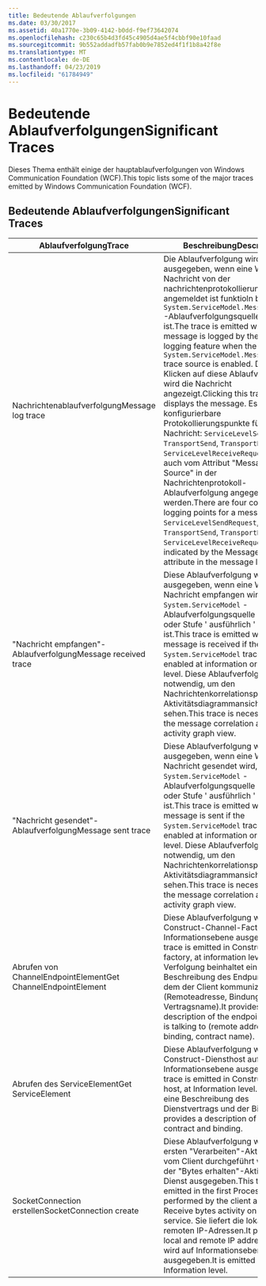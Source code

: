 ```yaml
---
title: Bedeutende Ablaufverfolgungen
ms.date: 03/30/2017
ms.assetid: 40a1770e-3b09-4142-b0dd-f9ef73642074
ms.openlocfilehash: c230c65b4d3fd45c4905d4ae5f4cbbf90e10faad
ms.sourcegitcommit: 9b552addadfb57fab0b9e7852ed4f1f1b8a42f8e
ms.translationtype: MT
ms.contentlocale: de-DE
ms.lasthandoff: 04/23/2019
ms.locfileid: "61784949"
---
```

# <a name="significant-traces"></a><span data-ttu-id="b7a31-102">Bedeutende Ablaufverfolgungen</span><span class="sxs-lookup"><span data-stu-id="b7a31-102">Significant Traces</span></span>
<span data-ttu-id="b7a31-103">Dieses Thema enthält einige der hauptablaufverfolgungen von Windows Communication Foundation (WCF).</span><span class="sxs-lookup"><span data-stu-id="b7a31-103">This topic lists some of the major traces emitted by Windows Communication Foundation (WCF).</span></span>  
  
## <a name="significant-traces"></a><span data-ttu-id="b7a31-104">Bedeutende Ablaufverfolgungen</span><span class="sxs-lookup"><span data-stu-id="b7a31-104">Significant Traces</span></span>  
  
|<span data-ttu-id="b7a31-105">Ablaufverfolgung</span><span class="sxs-lookup"><span data-stu-id="b7a31-105">Trace</span></span>|<span data-ttu-id="b7a31-106">Beschreibung</span><span class="sxs-lookup"><span data-stu-id="b7a31-106">Description</span></span>|  
|-----------|-----------------|  
|<span data-ttu-id="b7a31-107">Nachrichtenablaufverfolgung</span><span class="sxs-lookup"><span data-stu-id="b7a31-107">Message log trace</span></span>|<span data-ttu-id="b7a31-108">Die Ablaufverfolgung wird ausgegeben, wenn eine WCF-Nachricht von der nachrichtenprotokollierung angemeldet ist funktioln bei der `System.ServiceModel.MessageLogging` -Ablaufverfolgungsquelle aktiviert ist.</span><span class="sxs-lookup"><span data-stu-id="b7a31-108">The trace is emitted when a WCF message is logged by the message logging feature when the `System.ServiceModel.MessageLogging` trace source is enabled.</span></span> <span data-ttu-id="b7a31-109">Durch  Klicken auf diese Ablaufverfolgung wird die Nachricht angezeigt.</span><span class="sxs-lookup"><span data-stu-id="b7a31-109">Clicking this trace displays the message.</span></span> <span data-ttu-id="b7a31-110">Es gibt vier konfigurierbare Protokollierungspunkte für eine Nachricht: `ServiceLevelSendRequest`, `TransportSend`, `TransportReceive`, `ServiceLevelReceiveRequest`, die auch vom Attribut "Message Source" in der Nachrichtenprotokoll-Ablaufverfolgung angegeben werden.</span><span class="sxs-lookup"><span data-stu-id="b7a31-110">There are four configurable logging points for a message: `ServiceLevelSendRequest`, `TransportSend`, `TransportReceive`, `ServiceLevelReceiveRequest`, also indicated by the Message Source attribute in the message log trace.</span></span>|  
|<span data-ttu-id="b7a31-111">"Nachricht empfangen"-Ablaufverfolgung</span><span class="sxs-lookup"><span data-stu-id="b7a31-111">Message received trace</span></span>|<span data-ttu-id="b7a31-112">Diese Ablaufverfolgung wird ausgegeben, wenn eine WCF-Nachricht empfangen wird, wenn die `System.ServiceModel` -Ablaufverfolgungsquelle Information oder Stufe ' ausführlich ' aktiviert ist.</span><span class="sxs-lookup"><span data-stu-id="b7a31-112">This trace is emitted when a WCF message is received if the `System.ServiceModel` trace source is enabled at information or verbose level.</span></span> <span data-ttu-id="b7a31-113">Diese Ablaufverfolgung ist notwendig, um den Nachrichtenkorrelationspfeil in der Aktivitätsdiagrammansicht zu sehen.</span><span class="sxs-lookup"><span data-stu-id="b7a31-113">This trace is necessary to see the message correlation arrow in the activity graph view.</span></span>|  
|<span data-ttu-id="b7a31-114">"Nachricht gesendet"-Ablaufverfolgung</span><span class="sxs-lookup"><span data-stu-id="b7a31-114">Message sent trace</span></span>|<span data-ttu-id="b7a31-115">Diese Ablaufverfolgung wird ausgegeben, wenn eine WCF-Nachricht gesendet wird, wenn die `System.ServiceModel` -Ablaufverfolgungsquelle Information oder Stufe ' ausführlich ' aktiviert ist.</span><span class="sxs-lookup"><span data-stu-id="b7a31-115">This trace is emitted when a WCF message is sent if the `System.ServiceModel` trace source is enabled at information or verbose level.</span></span> <span data-ttu-id="b7a31-116">Diese Ablaufverfolgung ist notwendig, um den Nachrichtenkorrelationspfeil in der Aktivitätsdiagrammansicht zu sehen.</span><span class="sxs-lookup"><span data-stu-id="b7a31-116">This trace is necessary to see the message correlation arrow in the activity graph view.</span></span>|  
|<span data-ttu-id="b7a31-117">Abrufen von ChannelEndpointElement</span><span class="sxs-lookup"><span data-stu-id="b7a31-117">Get ChannelEndpointElement</span></span>|<span data-ttu-id="b7a31-118">Diese Ablaufverfolgung wird in einer Construct-Channel-Factory auf Informationsebene ausgegeben.</span><span class="sxs-lookup"><span data-stu-id="b7a31-118">This trace is emitted in Construct channel factory, at information level.</span></span> <span data-ttu-id="b7a31-119">Die Verfolgung beinhaltet eine Beschreibung des Endpunkts, mit dem der Client kommuniziert (Remoteadresse, Bindung, Vertragsname).</span><span class="sxs-lookup"><span data-stu-id="b7a31-119">It provides a description of the endpoint the client is talking to (remote address, binding, contract name).</span></span>|  
|<span data-ttu-id="b7a31-120">Abrufen des ServiceElement</span><span class="sxs-lookup"><span data-stu-id="b7a31-120">Get ServiceElement</span></span>|<span data-ttu-id="b7a31-121">Diese Ablaufverfolgung wird im Construct-Diensthost auf Informationsebene ausgegeben.</span><span class="sxs-lookup"><span data-stu-id="b7a31-121">This trace is emitted in Construct service host, at Information level.</span></span> <span data-ttu-id="b7a31-122">Sie liefert eine Beschreibung des Dienstvertrags und der Bindung.</span><span class="sxs-lookup"><span data-stu-id="b7a31-122">It provides a description of the service contract and binding.</span></span>|  
|<span data-ttu-id="b7a31-123">SocketConnection erstellen</span><span class="sxs-lookup"><span data-stu-id="b7a31-123">SocketConnection create</span></span>|<span data-ttu-id="b7a31-124">Diese Ablaufverfolgung wird in der ersten "Verarbeiten"-Aktion, die vom Client durchgeführt wird, und in der "Bytes erhalten"-Aktivität im Dienst ausgegeben.</span><span class="sxs-lookup"><span data-stu-id="b7a31-124">This trace is emitted in the first Process action performed by the client and in the Receive bytes activity on the service.</span></span> <span data-ttu-id="b7a31-125">Sie liefert die lokalen und remoten IP-Adressen.</span><span class="sxs-lookup"><span data-stu-id="b7a31-125">It provides the local and remote IP addresses.</span></span> <span data-ttu-id="b7a31-126">Sie wird auf Informationsebene ausgegeben.</span><span class="sxs-lookup"><span data-stu-id="b7a31-126">It is emitted at Information level.</span></span>|
